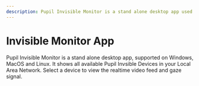 ```yaml
---
description: Pupil Invisible Monitor is a stand alone desktop app used to stream scene video and gaze data from all available Pupil Invisible eye tracking devices on your local WiFi network. 
---
```


# Invisible Monitor App

Pupil Invisible Monitor is a stand alone desktop app, supported on Windows, MacOS and Linux. It shows all available Pupil Invsible Devices in your Local Area Network. Select a device to view the realtime video feed and gaze signal.

<DownloadLinksMonitor/>

<!-- TODO - insert screenshot -->
